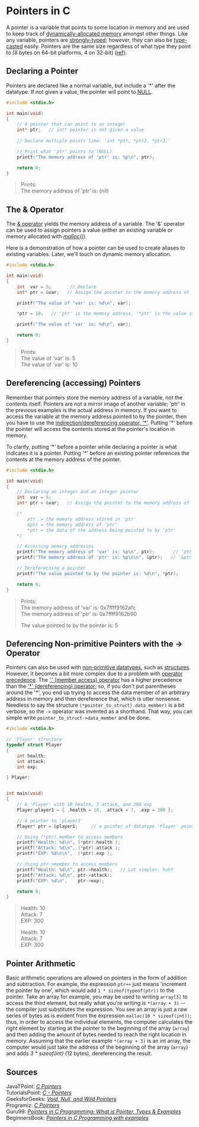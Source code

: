 # Pointers in C
A pointer is a variable that points to some location in memory and are used to keep track of [dynamically-allocated memory](https://www.programiz.com/c-programming/c-dynamic-memory-allocation) amongst other things. Like any variable, pointers are [strongly-typed](https://www.cs.cornell.edu/courses/cs1130/2012sp/1130selfpaced/module1/module1part4/strongtyping.html); however, they can also be [type-casted](https://ecomputernotes.com/what-is-c/function-a-pointer/type-casting-of-pointers) easily. Pointers are the same size regardless of what type they point to (8 bytes on 64-bit platforms, 4 on 32-bit) ([ref](https://www.holbertonschool.com/coding-resource-pointers-in-c#:~:text=Pointers%20are%20blocks%20of%20memory,any%20data%20type%20in%20C.)).

## Declaring a Pointer
Pointers are declared like a normal variable, but include a '\*' after the datatype. If not given a value, the pointer will point to [NULL](https://www.tutorialspoint.com/null-pointer-in-c).
```C
#include <stdio.h>

int main(void)
{
    // A pointer that can point to an integer
    int* ptr;   // int* pointer is not given a value
    
    // Declare multiple points like: 'int *ptr, *ptr2, *ptr3;'

    // Print what 'ptr' points to (NULL)
    printf("The memory address of 'ptr' is: %p\n", ptr);

    return 0;
}
```
> Prints: <br />
> The memory address of 'ptr' is: (nil)

## The & Operator
The [& operator](https://fresh2refresh.com/c-programming/c-interview-questions-answers/what-is-ampersand-and-star-operators-in-c/) yields the memory address of a variable.
The '&' operator can be used to assign pointers a value (either an existing variable or memory allocated with [_malloc()_](https://www.tutorialspoint.com/c_standard_library/c_function_malloc.htm)). <br />

Here is a demonstration of how a pointer can be used to create aliases to existing variables. Later, we'll touch on dynamic memory allocation.
```C
#include <stdio.h>

int main(void)
{
    int  var = 5;       // Declare
    int* ptr = &var;   // Assign the pointer to the memory address of 'var'.

    printf("The value of 'var' is: %d\n", var);

    *ptr = 10;   // 'ptr' is the memory address, '*ptr' is the value stored in 'ptr'

    printf("The value of 'var' is: %d\n", var);

    return 0;
}
```
> Prints: <br />
> The value of 'var' is: 5  <br />
> The value of 'var' is: 10 <br />

## Dereferencing (accessing) Pointers
Remember that pointers store the memory address of a variable, not the contents itself. Pointers are not a mirror image of another variable; 'ptr' in the previous examples 
is the actual address in memory. If you want to access the variable at the memory address pointed to by the pointer, then you have to use the [indirection/dereferencing
operator, '\*'](https://www.computerhope.com/jargon/d/dereference-operator.htm). Putting '\*' before the pointer will access the contents stored at the pointer's location
in memory.

To clarify, putting '\*' before a pointer while declaring a pointer is what indicates it is a pointer. Putting '\*' before an existing pointer references the contents
at the memory address of the pointer. 

```C
#include <stdio.h>

int main(void)
{
    // Declaring an integer and an integer pointer
    int  var = 5;
    int* ptr = &var;   // Assign the pointer to the memory address of 'var'

    /*
        ptr  = the memory address stored in 'ptr'
        &ptr = the memory address of 'ptr'
        *ptr = the data of the address being pointed to by 'ptr'
    */

    // Accessing memory addresses
    printf("The memory address of 'var' is: %p\n", ptr);       // 'ptr' is the address stored in the pointer
    printf("The memory address of 'ptr' is: %p\n\n", &ptr);   // '&ptr' is the address of the pointer

    // Dereferecning a pointer
    printf("The value pointed to by the pointer is: %d\n", *ptr);

    return 0;
}
```
> Prints: <br />
> The memory address of 'var' is: 0x7ffff9162afc <br />
> The memory address of 'ptr' is: 0x7ffff9162b00 <br />
>
> The value pointed to by the pointer is: 5 <br />

## Deferencing Non-primitive Pointers with the -> Operator
Pointers can also be used with [non-primitive datatypes](https://www.wikitechy.com/step-by-step-tutorials/c-programming/c-non-primitive-data-types), such as [structures](https://github.com/EthanC2/Notes-and-Writeups/blob/main/C/Data%20Types/Structures.md).
However, it becomes a bit more complex due to a problem with [operator precedence](https://www.tutorialspoint.com/cprogramming/c_operators_precedence.htm#:~:text=Advertisements,precedence%20than%20the%20addition%20operator.). 
The ['.' (member access) operator](https://docs.microsoft.com/en-us/cpp/cpp/pointer-to-member-operators-dot-star-and-star?view=msvc-160) has a higher
precedence than the ['\*' (dereferencing) operator](https://www.computerhope.com/jargon/d/dereference-operator.htm); so, if you don't put parentheses around the '\*', you end up 
trying to access the data member of an arbitrary address in memory and then dereference that, which is utter nonsense. Needless to say the structure 
`(*pointer_to_struct).data_member)` is a bit verbose, so the `->` operator was invented as a shorthand. That way, you can simple write `pointer_to_struct->data_member` 
and be done.

```C
#include <stdio.h>

// 'Player' structure
typedef struct Player
{
    int health;
    int attack;
    int exp;

} Player;


int main(void)
{
    // A 'Player' with 10 health, 7 attack, and 300 exp
    Player player1 = { .health = 10, .attack = 7, .exp = 300 };

    // A pointer to 'player1'
    Player* ptr = &player1;     // a pointer of datatype 'Player' pointing to player1;

    // Using (*ptr).member to access members
    printf("Health: %d\n", (*ptr).health );
    printf("Attack: %d\n", (*ptr).attack );
    printf("EXP: %d\n\n",  (*ptr).exp );

    // Using ptr->member to access members
    printf("Health: %d\n", ptr->health);   // Lot simpler, huh?
    printf("Attack: %d\n", ptr->attack);
    printf("EXP: %d\n",    ptr->exp);

    return 0;
}
```
> Health: 10 <br />
> Attack: 7  <br />
> EXP: 300   <br />
>
> Health: 10 <br />
> Attack: 7  <br />
> EXP: 300   <br />

## Pointer Arithmetic
Basic arithmetic operations are allowed on pointers in the form of addition and subtraction. For example, the expression `ptr++` just means 'increment the pointer by one',
which would add `1 * sizeof(typeof(ptr))` to the pointer. Take an array for example, you may be used to writing `array[3]` to access the third element, but really what you're
writing is `*(array + 3)` -- the compiler just substitutes the expression. You see an array is just a raw series of bytes as is evident from the expression 
`malloc(10 * sizeof(int))`; thus, in order to access the individual elements, the computer calculates the right element by starting at the pointer to the beginning of the 
array (`array`) and then adding the amount of bytes needed to reach the right location in memory. Assuming that the earlier example `*(array + 3)` is an int array, the 
computer would just take the address of the beginning of the array (`array`) and adds _3 \* sizeof(int)_ (12 bytes), dereferencing the result.

## Sources
JavaTPoint: [_C Pointers_](https://www.javatpoint.com/c-pointers) <br />
TutorialsPoint: [_C - Pointers_](https://www.tutorialspoint.com/cprogramming/c_pointers.htm) <br />
GeeksforGeeks: [_Void, Null, and Wild Pointers_](https://www.geeksforgeeks.org/dangling-void-null-wild-pointers/) <br />
Programiz: [_C Pointers_](https://www.programiz.com/c-programming/c-pointers) <br />
Guru99: [_Pointers in C Programming: What is Pointer, Types & Examples_](https://www.guru99.com/c-pointers.html) <br />
BeginnersBook: [_Pointers in C Programming with examples_](https://beginnersbook.com/2014/01/c-pointers/) <br />
